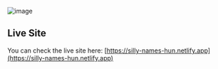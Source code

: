 ![image](https://github.com/GazdagB/silly-names-hun-website/assets/130493030/40bcfe20-88b1-42d1-a450-6265d06c50bc)

## Live Site
You can check the live site here: 
[https://silly-names-hun.netlify.app](https://silly-names-hun.netlify.app)

